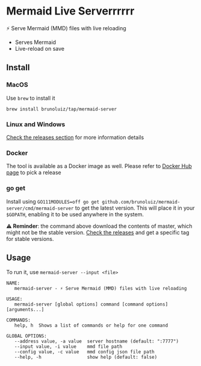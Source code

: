 # Mermaid Live Serverrrrrr

⚡️ Serve Mermaid (MMD) files with live reloading

- Serves Mermaid
- Live-reload on save

## Install

### MacOS

Use `brew` to install it

```
brew install brunoluiz/tap/mermaid-server
```

### Linux and Windows

[Check the releases section](https://github.com/brunoluiz/mermaid-server/releases) for more information details 

### Docker

The tool is available as a Docker image as well. Please refer to [Docker Hub page](https://hub.docker.com/r/brunoluiz/mermaid-server/tags) to pick a release

### go get

Install using `GO111MODULES=off go get github.com/brunoluiz/mermaid-server/cmd/mermaid-server` to get the latest version. This will place it in your `$GOPATH`, enabling it to be used anywhere in the system.

**⚠️ Reminder**: the command above download the contents of master, which might not be the stable version. [Check the releases](https://github.com/brunoluiz/mermaid-server/releases) and get a specific tag for stable versions.

## Usage

To run it, use `mermaid-server --input <file>`


```
NAME:
   mermaid-server - ⚡️ Serve Mermaid (MMD) files with live reloading

USAGE:
   mermaid-server [global options] command [command options] [arguments...]

COMMANDS:
   help, h  Shows a list of commands or help for one command

GLOBAL OPTIONS:
   --address value, -a value  server hostname (default: ":7777")
   --input value, -i value    mmd file path
   --config value, -c value   mmd config json file path
   --help, -h                 show help (default: false)
```

